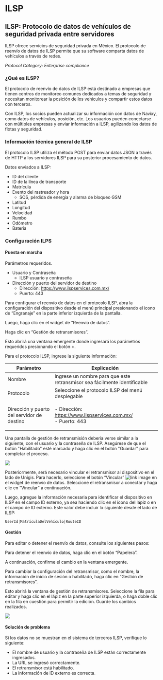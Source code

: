 # ILSP

## ILSP: Protocolo de datos de vehículos de seguridad privada entre servidores

ILSP ofrece servicios de seguridad privada en México. El protocolo de reenvío de datos de ILSP permite que su software comparta datos de vehículos a través de redes.

_Protocol Category: Enterprise compliance_

### ¿Qué es ILSP?

El protocolo de reenvío de datos de ILSP está destinado a empresas que tienen centros de monitoreo comunes dedicados a temas de seguridad y necesitan monitorear la posición de los vehículos y compartir estos datos con terceros.

Con ILSP, los socios pueden actualizar su información con datos de Navixy, como datos de vehículos, posición, etc. Los usuarios pueden conectarse con múltiples empresas y enviar información a ILSP, agilizando los datos de flotas y seguridad.

### Información técnica general de ILSP

El protocolo ILSP utiliza el método POST para enviar datos JSON a través de HTTP a los servidores ILSP para su posterior procesamiento de datos.

Datos enviados a ILSP:

* ID del cliente
* ID de la línea de transporte
* Matrícula
* Evento del rastreador y hora
  * SOS, pérdida de energía y alarma de bloqueo GSM
* Latitud
* Longitud
* Velocidad
* Rumbo
* Odómetro
* Batería

### Configuración ILPS

#### Puesta en marcha

Parámetros requeridos.

* Usuario y Contraseña
  * ILSP usuario y contraseña
* Dirección y puerto del servidor de destino
  * Dirección: https://www.ilspservices.com.mx/
  * Puerto: 443

Para configurar el reenvío de datos en el protocolo ILSP, abra la configuración del dispositivo desde el menú principal presionando el icono de “Engranaje” en la parte inferior izquierda de la pantalla.

Luego, haga clic en el widget de “Reenvío de datos”.

Haga clic en “Gestión de retransmisores”.

Esto abrirá una ventana emergente donde ingresará los parámetros requeridos presionando el botón **+**.

Para el protocolo ILSP, ingrese la siguiente información:

| Parámetro                                  | Explicación                                                                                                          |
| ------------------------------------------ | -------------------------------------------------------------------------------------------------------------------- |
| Nombre                                     | Ingrese un nombre para que este retransmisor sea fácilmente identificable                                            |
| Protocolo                                  | Seleccione el protocolo ILSP del menú desplegable                                                                    |
| Dirección y puerto del servidor de destino | <p>- Dirección: <a href="https://www.ilspservices.com.mx/">https://www.ilspservices.com.mx/</a><br>- Puerto: 443</p> |

Una pantalla de gestión de retransmisión debería verse similar a la siguiente, con el usuario y la contraseña de ILSP. Asegúrese de que el botón "Habilitado" esté marcado y haga clic en el botón "Guardar" para completar el proceso.

![](https://www.navixy.com/wp-content/uploads/2022/10/image-8-600x111.png)

Posteriormente, será necesario vincular el retransmisor al dispositivo en el lado de Unigis. Para hacerlo, seleccione el botón “Vincular” <img src="https://www.navixy.com/wp-content/uploads/2022/08/image-3.png" alt="link image" data-size="line"> en el widget de reenvío de datos. Seleccione el retransmisor a conectar y haga clic en “Vincular” a continuación.

Luego, agregue la información necesaria para identificar el dispositivo en ILSP en el campo ID externo, ya sea haciendo clic en el ícono del lápiz o en el campo de ID externo. Este valor debe incluir lo siguiente desde el lado de ILSP:

```
UserId|MatrículaDelVehículo|RouteID
```

#### Gestión

Para editar o detener el reenvío de datos, consulte los siguientes pasos:

Para detener el reenvío de datos, haga clic en el botón “Papelera”.

A continuación, confirme el cambio en la ventana emergente.

Para cambiar la configuración del retransmisor, como el nombre, la información de inicio de sesión o habilitado, haga clic en “Gestión de retransmisores”.

Esto abrirá la ventana de gestión de retransmisores. Seleccione la fila para editar y haga clic en el lápiz en la parte superior izquierda, o haga doble clic en la fila en cuestión para permitir la edición. Guarde los cambios realizados.

![](https://www.navixy.com/wp-content/uploads/2022/10/image-9-600x100.png)

#### Solución de problema

Si los datos no se muestran en el sistema de terceros ILSP, verifique lo siguiente:

* El nombre de usuario y la contraseña de ILSP están correctamente ingresados.
* La URL se ingresó correctamente.
* El retransmisor está habilitado.
* La información de ID externo es correcta.
